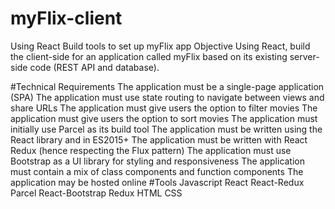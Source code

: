 # myFlix-client
Using React Build tools to set up myFlix app
Objective
Using React, build the client-side for an application called myFlix based on its existing server-side code (REST API and database).

#Technical Requirements
The application must be a single-page application (SPA)
The application must use state routing to navigate between views and share URLs
The application must give users the option to filter movies
The application must give users the option to sort movies
The application must initially use Parcel as its build tool
The application must be written using the React library and in ES2015+
The application must be written with React Redux (hence respecting the Flux pattern)
The application must use Bootstrap as a UI library for styling and responsiveness
The application must contain a mix of class components and function components
The application may be hosted online
#Tools
Javascript
React
React-Redux
Parcel
React-Bootstrap
Redux
HTML
CSS
